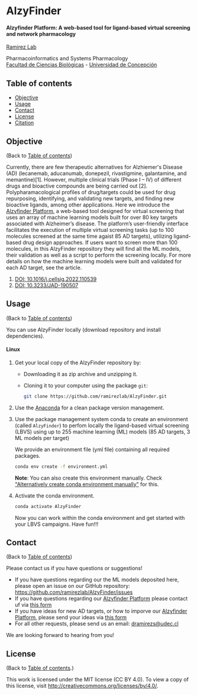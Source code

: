 # AlzyFinder
#### Alzyfinder Platform: A web-based tool for ligand-based virtual screening and network pharmacology

[Ramirez Lab](https://ramirezlab.github.io/index)

Pharmacoinformatics and Systems Pharmacology <br>
[Facultad de Ciencias Biológicas](https://cienciasbiologicasudec.cl/) - [Universidad de Concepción](https://www.udec.cl/pexterno/) <br>

## Table of contents  

* [Objective](#objective)
* [Usage](#usage)
* [Contact](#contact)
* [License](#license)
* [Citation](#citation)

## Objective

(Back to [Table of contents](#table-of-contents))

Currently, there are few therapeutic alternatives for Alzhiemer's Disease (AD) (lecanemab, aducanumab, donepezil, rivastigmine, galantamine, and memantine)[1]. However, multiple clinical trials (Phase I – IV) of different drugs and bioactive compounds are being carried out [2]. Polypharamacological profiles of drug/targets could be used for drug repurposing, identifying, and validating new targets, and finding new bioactive ligands, among other applications.
Here we introduce the [Alzyfinder Platform](https://www.alzyfinder-platform.udec.cl), a web-based tool designed for virtual screening that uses an array of machine learning models built for over 80 key targets associated with Alzheimer’s disease. The platform’s user-friendly interface facilitates the execution of multiple virtual screening tasks (up to 100 molecules screened at the same time agaist 85 AD targets), utilizing ligand-based drug design approaches.
If users want to screen more than 100 molecules, in this AlzyFinder repository they will find all the ML models, their validation as well as a script to perform the screening locally. For more details on how the machine learning models were built and validated for each AD target, see the article.

1. [DOI: 10.1016/j.cellsig.2022.110539](https://www.sciencedirect.com/science/article/pii/S0898656822003011)
2. [DOI: 10.3233/JAD-190507](https://content.iospress.com/articles/journal-of-alzheimers-disease/jad190507) 

## Usage

(Back to [Table of contents](#table-of-contents))

You can use AlzyFinder locally (download repository and install dependencies).

#### Linux

1.  Get your local copy of the AlzyFinder repository by:

    - Downloading it as zip archive and unzipping it.
    - Cloning it to your computer using the package `git`:

        ```bash
        git clone https://github.com/ramirezlab/AlzyFinder.git
        ```
        
2.  Use the [Anaconda](https://docs.anaconda.com/anaconda/install/) for a clean package version management. 
   
3.  Use the package management system conda to create an environment (called `AlzyFinder`) to perfom locally the ligand-based virtual screening (LBVS) using up to 255 machine learning (ML) models (85 AD targets, 3 ML models per target)
   
    We provide an environment file (yml file) containing all required packages.

    ```bash
    conda env create -f environment.yml
    ```

    **Note**: You can also create this environment manually. 
    Check ["Alternatively create conda environment manually"](#Alternatively-create-conda-environment-manually) for this.

4.  Activate the conda environment.
    
    ```bash
    conda activate AlzyFinder
    ```
    
    Now you can work within the conda environment and get started with your LBVS campaigns. Have fun!!!
    
## Contact
(Back to [Table of contents](#table-of-contents))

Please contact us if you have questions or suggestions!

* If you have questions regarding our the ML models deposited here, please open an issue on our GitHub repository: https://github.com/ramirezlab/AlzyFinder/issues
* If you have questions regarding our [Alzyfinder Platform](https://www.alzyfinder-platform.udec.cl) please contact uf via [this form](https://ramirezlab.github.io/7_contact)
* If you have ideas for new AD targets, or how to imporve our [Alzyfinder Platform](https://www.alzyfinder-platform.udec.cl), please send your ideas via [this form](https://ramirezlab.github.io/7_contact)
* For all other requests, please send us an email: dramirezs@udec.cl

We are looking forward to hearing from you!

## License
(Back to [Table of contents](#table-of-contents).)

This work is licensed under the MIT license (CC BY 4.0).
To view a copy of this license, visit http://creativecommons.org/licenses/by/4.0/.
 


